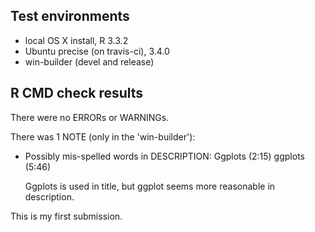 ## Test environments
* local OS X install, R 3.3.2
* Ubuntu precise (on travis-ci), 3.4.0
* win-builder (devel and release)

## R CMD check results
There were no ERRORs or WARNINGs. 

There was 1 NOTE (only in the 'win-builder'):

* Possibly mis-spelled words in DESCRIPTION:
  Ggplots (2:15)
  ggplots (5:46)

  Ggplots is used in title, but ggplot seems more reasonable in description.

This is my first submission.
